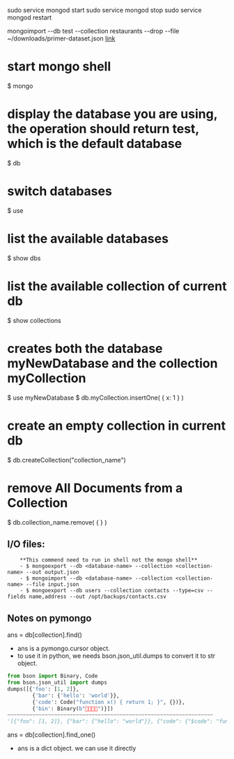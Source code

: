 sudo service mongod start
sudo service mongod stop
sudo service mongod restart

mongoimport --db test --collection restaurants --drop --file ~/downloads/primer-dataset.json
[link](https://docs.mongodb.com/getting-started/shell/import-data/)


# start mongo shell
$ mongo 

# display the database you are using, the operation should return test, which is the default database
$ db 

# switch databases
$ use <database> 

# list the available databases
$ show dbs

# list the available collection of current db
$ show collections

# creates both the database myNewDatabase and the collection myCollection
$ use myNewDatabase
$ db.myCollection.insertOne( { x: 1 } )

# create an empty collection in current db
$ db.createCollection("collection_name")

# remove All Documents from a Collection
$ db.collection_name.remove( { } )

## I/O files:
        **This commend need to run in shell not the mongo shell**
        - $ mongoexport --db <database-name> --collection <collection-name> --out output.json
        - $ mongoimport --db <database-name> --collection <collection-name> --file input.json
        - $ mongoexport --db users --collection contacts --type=csv --fields name,address --out /opt/backups/contacts.csv

## Notes on pymongo
ans = db[collection].find()
* ans is a pymongo.cursor object. 
* to use it in python, we needs bson.json_util.dumps to convert it to str object.

```python
from bson import Binary, Code
from bson.json_util import dumps
dumps([{'foo': [1, 2]},
        {'bar': {'hello': 'world'}},
        {'code': Code("function x() { return 1; }", {})},
        {'bin': Binary(b"")}])
~~~~~~~~~~~~~~~~~~~~~~~~~~~~~~~~~~~~~~~~~~~~~~~~~~~~~~~~~~~~~~~~~~
'[{"foo": [1, 2]}, {"bar": {"hello": "world"}}, {"code": {"$code": "function x() { return 1; }", "$scope": {}}}, {"bin": {"$binary": "AQIDBA==", "$type": "00"}}]'

```

ans = db[collection].find_one()
* ans is a dict object. we can use it directly
